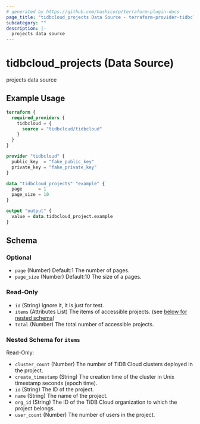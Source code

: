 ```yaml
---
# generated by https://github.com/hashicorp/terraform-plugin-docs
page_title: "tidbcloud_projects Data Source - terraform-provider-tidbcloud"
subcategory: ""
description: |-
  projects data source
---
```


# tidbcloud_projects (Data Source)

projects data source

## Example Usage

```terraform
terraform {
  required_providers {
    tidbcloud = {
      source = "tidbcloud/tidbcloud"
    }
  }
}

provider "tidbcloud" {
  public_key  = "fake_public_key"
  private_key = "fake_private_key"
}

data "tidbcloud_projects" "example" {
  page      = 1
  page_size = 10
}

output "output" {
  value = data.tidbcloud_project.example
}
```

<!-- schema generated by tfplugindocs -->
## Schema

### Optional

- `page` (Number) Default:1 The number of pages.
- `page_size` (Number) Default:10 The size of a pages.

### Read-Only

- `id` (String) ignore it, it is just for test.
- `items` (Attributes List) The items of accessible projects. (see [below for nested schema](#nestedatt--items))
- `total` (Number) The total number of accessible projects.

<a id="nestedatt--items"></a>
### Nested Schema for `items`

Read-Only:

- `cluster_count` (Number) The number of TiDB Cloud clusters deployed in the project.
- `create_timestamp` (String) The creation time of the cluster in Unix timestamp seconds (epoch time).
- `id` (String) The ID of the project.
- `name` (String) The name of the project.
- `org_id` (String) The ID of the TiDB Cloud organization to which the project belongs.
- `user_count` (Number) The number of users in the project.


